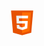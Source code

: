 <svg xmlns="http://www.w3.org/2000/svg" x="0px" y="0px" width="50" height="50" viewBox="0 0 48 48">
  <path fill="#E65100" d="M41,5H7l3,34l14,4l14-4L41,5L41,5z"></path>
  <path fill="#FF6D00" d="M24 8L24 39.9 35.2 36.7 37.7 8z"></path>
  <path fill="#FFF" d="M24,25v-4h8.6l-0.7,11.5L24,35.1v-4.2l4.1-1.4l0.3-4.5H24z M32.9,17l0.3-4H24v4H32.9z"></path>
  <path fill="#EEE" d="M24,30.9v4.2l-7.9-2.6L15.7,27h4l0.2,2.5L24,30.9z M19.1,17H24v-4h-9.1l0.7,12H24v-4h-4.6L19.1,17z"></path>
</svg>